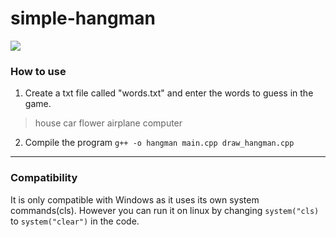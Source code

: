 # simple-hangman
![](https://i.imgur.com/T3vTfAK.gif)
### How to use
1. Create a txt file called "words.txt" and enter the words to guess in the game.
> house
car
flower
airplane
computer

2. Compile the program `g++ -o hangman main.cpp draw_hangman.cpp`
------------

### Compatibility
It is only compatible with Windows as it uses its own system commands(cls). However you can run it on linux by changing `system("cls)` to `system("clear")` in the code.
